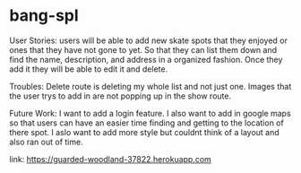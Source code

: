 # bang-spl

User Stories: users will be able to add new skate spots that they enjoyed or ones that they have not gone to yet. So that they can list them down and find the name, description, and address in a organized fashion. Once they add it they will be able to edit it and delete.

Troubles: Delete route is deleting my whole list and not just one. Images that the user trys to add in are not popping up in the show route.

Future Work: I want to add a login feature. I also want to add in google maps so that users can have an easier time finding and getting to the location of there spot. I aslo want to add more style but couldnt think of a layout and also ran out of time.

link:
https://guarded-woodland-37822.herokuapp.com
